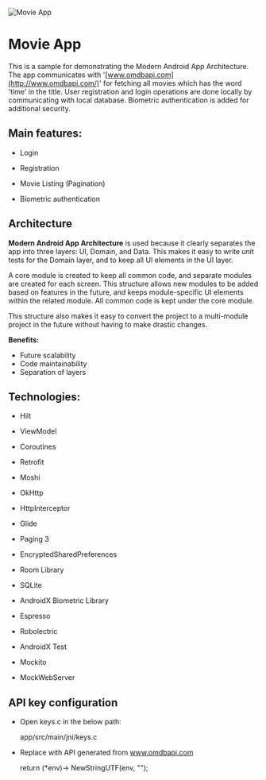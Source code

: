 
![Movie App](https://github.com/roym5252/movie-app-android/assets/30793139/8363b202-220c-4730-b0ae-b2043b3815f0)

# Movie App

This is a sample for demonstrating the Modern Android App Architecture. The app communicates with '[www.omdbapi.com](http://www.omdbapi.com/)' for fetching all movies which has the word 'time' in the title. User registration and login operations are done locally by communicating with local database. Biometric authentication is added for additional security.

## **Main features:**

* Login

* Registration

* Movie Listing (Pagination)

* Biometric authentication

## **Architecture**

**Modern Android App Architecture** is used because it clearly separates the app into three layers: UI, Domain, and Data. This makes it easy to write unit tests for the Domain layer, and to keep all UI elements in the UI layer.

A core module is created to keep all common code, and separate modules are created for each screen. This structure allows new modules to be added based on features in the future, and keeps module-specific UI elements within the related module. All common code is kept under the core module.

This structure also makes it easy to convert the project to a multi-module project in the future without having to make drastic changes.

**Benefits:**

* Future scalability
* Code maintainability
* Separation of layers

## **Technologies:**

* Hilt
  
* ViewModel

* Coroutines

* Retrofit
  
* Moshi

* OkHttp

* HttpInterceptor

* Glide

* Paging 3

* EncryptedSharedPreferences

* Room Library

* SQLite

* AndroidX Biometric Library

* Espresso
  
* Robolectric
  
* AndroidX Test

* Mockito

* MockWebServer

## API key configuration

- Open keys.c in the below path:

  app/src/main/jni/keys.c
  
- Replace <ADD API KEY HERE> with API generated from www.omdbapi.com 

  return (*env)-> NewStringUTF(env, "<ADD API KEY HERE>");
